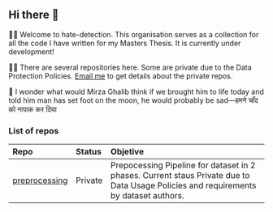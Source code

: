 ## Hi there 👋

🙋‍♀️ Welcome to hate-detection. This organisation serves as a collection for all the code I have written for my Masters Thesis. It is currently under development!

👩‍💻 There are several repositories here. Some are private due to the Data Protection Policies. [Email me](mailto:shrutipriya44@gmail.com) to get details about the private repos.

🍿 I wonder what would Mirza Ghalib think if we brought him to life today and told him man has set foot on the moon, he would probably be sad—हमने चाँद को नापाक कर दिया

### List of repos

| Repo | Status | Objetive|
|:------|:------|:------|
|[preprocessing](https://github.com/hate-detection/preprocessing)|Private|Prepocessing Pipeline for dataset in 2 phases. Current staus Private due to Data Usage Policies and requirements by dataset authors.
